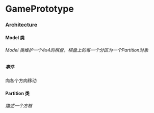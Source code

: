 # GamePrototype

### Architecture

#### Model 类

###### Model 类维护一个4x4的棋盘，棋盘上的每一个分区为一个Partition对象

##### 事件

向各个方向移动



#### Partition 类

###### 描述一个方框

